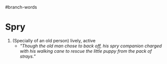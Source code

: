 #branch-words 
# Spry
1. (Specially of an old person) lively, active
	- *"Though the old man chose to back off, his spry companion charged with his walking cane to rescue the little puppy from the pack of strays."*
